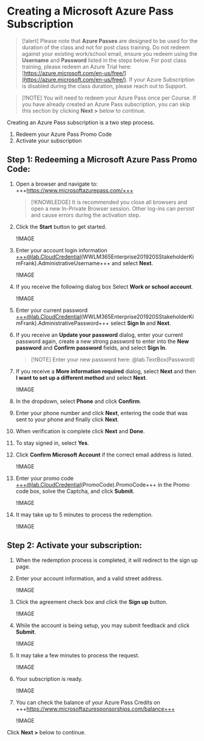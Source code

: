# Creating a Microsoft Azure Pass Subscription

> [!alert] Please note that **Azure Passes** are designed to be used for the duration of the class and not for post class training. Do not redeem against your existing work/school email, ensure you redeem using the **Username** and **Password** listed in the steps below. For post class training, please redeem an Azure Trial here: [https://azure.microsoft.com/en-us/free/](https://azure.microsoft.com/en-us/free/). If your Azure Subscription is disabled during the class duration, please reach out to Support. 

> [!NOTE] You will need to redeem your Azure Pass once per Course. If you have already created an Azure Pass subscription, you can skip this section by clicking **Next >** below to continue.

Creating an Azure Pass subscription is a two step process.

1. Redeem your Azure Pass Promo Code  
1. Activate your subscription

## Step 1: Redeeming a Microsoft Azure Pass Promo Code:

1. Open a browser and navigate to: +++https://www.microsoftazurepass.com/+++

    > [!KNOWLEDGE] It is recommended you close all browsers and open a new In-Private Browser session. Other log-ins can persist and cause errors during the activation step.

1. Click the **Start** button to get started.
	
    !IMAGE[](https://lodmanuals.blob.core.windows.net/manuals/LODS%20Media/Azure%20Pass%20How-To/Updated_04_28_2020/1.jpg)	

1. Enter your account login information +++@lab.CloudCredential(WWLM365Enterprise201920SStakeholderKimFrank).AdministrativeUsername+++ and select **Next**.

    !IMAGE[](https://lodmanuals.blob.core.windows.net/manuals/LODS%20Media/Azure%20Pass%20How-To/Updated_04_28_2020/2.jpg)

1. If you receive the following dialog box Select **Work or school account**.

    !IMAGE[](https://lodmanuals.blob.core.windows.net/manuals/LODS%20Media/Azure%20Pass%20How-To/Updated_05_09_2024_MFA/00120s.PNG)

1. Enter your current password +++@lab.CloudCredential(WWLM365Enterprise201920SStakeholderKimFrank).AdministrativePassword+++ select **Sign In** and **Next**.

1. If you receive an **Update your password** dialog, enter your current password again, create a new strong password to enter into the **New password** and **Confirm password** fields, and select **Sign In**.

    > [!NOTE] Enter your new password here: @lab.TextBox(Password)

1. If you receive a **More information required** dialog, select **Next** and then **I want to set up a different method** and select **Next**.

    !IMAGE[](https://lodmanuals.blob.core.windows.net/manuals/LODS%20Media/Azure%20Pass%20How-To/Updated_05_09_2024_MFA/2_2.jpg)

1. In the dropdown, select **Phone** and click **Confirm**.

1. Enter your phone number and click **Next**, entering the code that was sent to your phone and finally click **Next**.

1. When verification is complete click **Next** and **Done**.

1. To stay signed in, select **Yes**.

1. Click **Confirm Microsoft Account** if the correct email address is listed.

    !IMAGE[](https://lodmanuals.blob.core.windows.net/manuals/LODS%20Media/Azure%20Pass%20How-To/Updated_04_28_2020/3.jpg)
	
1. Enter your promo code +++@lab.CloudCredential(PromoCode).PromoCode+++ in the Promo code box, solve the Captcha, and click **Submit**.

    !IMAGE[](https://lodmanuals.blob.core.windows.net/manuals/LODS%20Media/Azure%20Pass%20How-To/Updated_04_28_2020/4.jpg)
	
1. It may take up to 5 minutes to process the redemption.

    !IMAGE[](https://lodmanuals.blob.core.windows.net/manuals/LODS%20Media/Azure%20Pass%20How-To/Updated_04_28_2020/5.jpg)
	
## Step 2: Activate your subscription:

1. When the redemption process is completed, it will redirect to the sign up page.

1. Enter your account information, and a valid street address.

    !IMAGE[](https://lodmanuals.blob.core.windows.net/manuals/LODS%20Media/Azure%20Pass%20How-To/Updated_04_28_2020/6.jpg)
	
1. Click the agreement check box and click the **Sign up** button.
	
    !IMAGE[](https://lodmanuals.blob.core.windows.net/manuals/LODS%20Media/Azure%20Pass%20How-To/Updated_12_4_2020/Screenshot_4.jpg)
	
1. While the account is being setup, you may submit feedback and click **Submit**.

    !IMAGE[](https://lodmanuals.blob.core.windows.net/manuals/LODS%20Media/Azure%20Pass%20How-To/Updated_12_4_2020/Screenshot_1.jpg)

1. It may take a few minutes to process the request.
    
    !IMAGE[](https://lodmanuals.blob.core.windows.net/manuals/LODS%20Media/Azure%20Pass%20How-To/Updated_12_4_2020/Screenshot_3.jpg)
	
1. Your subscription is ready.
	
    !IMAGE[](https://lodmanuals.blob.core.windows.net/manuals/LODS%20Media/Azure%20Pass%20How-To/Updated_05_09_2024_MFA/003ap15s.PNG)

1. You can check the balance of your Azure Pass Credits on +++https://www.microsoftazuresponsorships.com/balance+++

    !IMAGE[](https://lodmanuals.blob.core.windows.net/manuals/LODS%20Media/Azure%20Pass%20How-To/Updated_04_28_2020/9.jpg)
    
Click **Next >** below to continue.
